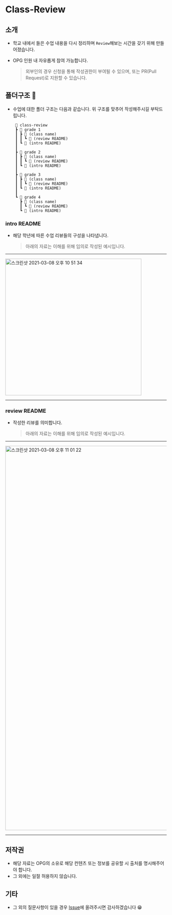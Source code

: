 # Class-Review

## 소개

- 학교 내에서 들은 수업 내용을 다시 정리하며 `Review`해보는 시간을 갖기 위해 만들어졌습니다.

- OPG 인원 내 자유롭게 참여 가능합니다.
  > 외부인의 경우 신청을 통해 작성권한이 부여될 수 있으며, 또는 PR(Pull Request)로 지원할 수 있습니다.

## 폴더구조 📁

- 수업에 대한 폴더 구조는 다음과 같습니다. 위 구조를 맞추어 작성해주시길 부탁드립니다.

  ```
   📁 class-review
   ┣ 📂 grade 1
   ┃ ┣ 📂 (class name)
   ┃ ┃ ┗ 📝 (review README)
   ┃ ┗ 📝 (intro README)
   ┃
   ┣ 📂 grade 2
   ┃ ┣ 📂 (class name)
   ┃ ┃ ┗ 📝 (review README)
   ┃ ┗ 📝 (intro README)
   ┃
   ┣ 📂 grade 3
   ┃ ┣ 📂 (class name)
   ┃ ┃ ┗ 📝 (review README)
   ┃ ┗ 📝 (intro README)
   ┃
   ┗ 📂 grade 4
     ┣ 📂 (class name)
     ┃ ┗ 📝 (review README)
     ┗ 📝 (intro README)

  ```

### intro README

- 해당 학년에 따른 수업 리뷰들의 구성을 나타냅니다.
  > 아래의 자료는 이해를 위해 임의로 작성된 예시입니다.

---

  <img width="425" alt="스크린샷 2021-03-08 오후 10 51 34" src="https://user-images.githubusercontent.com/57972338/110330230-e3ae5180-8060-11eb-997d-7e4ad1839b1c.png">
  
---

### review README

- 작성한 리뷰를 의미합니다.
  > 아래의 자료는 이해를 위해 임의로 작성된 예시입니다.

---

<img width="1195" alt="스크린샷 2021-03-08 오후 11 01 22" src="https://user-images.githubusercontent.com/57972338/110331264-3f2d0f00-8062-11eb-9e7e-cc7c202fdec9.png">

---

## 저작권

- 해당 자료는 OPG의 소유로 해당 컨텐츠 또는 정보를 공유할 시 출처를 명시해주어야 합니다.
- 그 외에는 일절 허용하지 않습니다.

## 기타

- 그 외의 질문사항이 있을 경우 [Issue](https://github.com/Openmind-Programming-Group/class-review/issues)에 올려주시면 감사하겠습니다 😁
